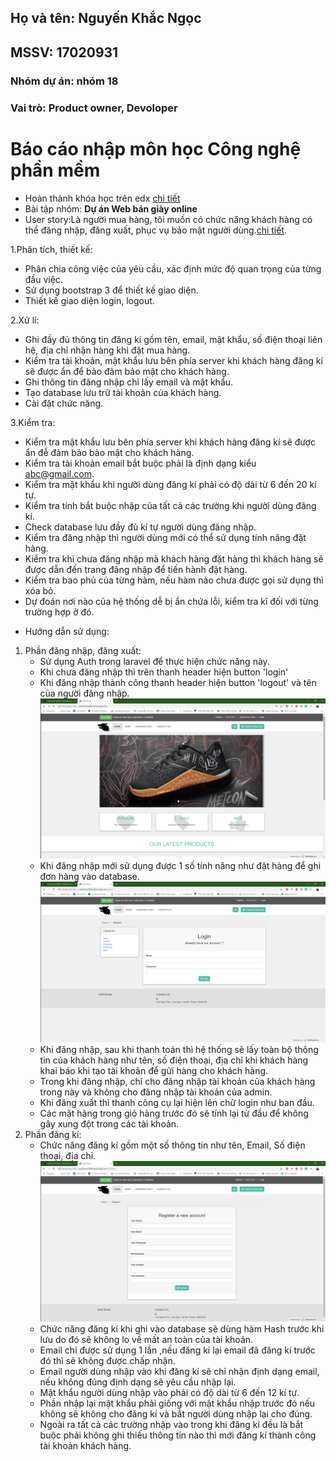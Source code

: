 ## Họ và tên: Nguyến Khắc Ngọc
## MSSV: 17020931
### Nhóm dự án: nhóm 18
### Vai trò: Product owner, Devoloper

# Báo cáo nhập môn học Công nghệ phần mềm

* Hoàn thành khóa học trên edx [chi tiết](https://github.com/KhacNgoc/INT2208-7-2019/blob/master/NguyenKhacNgoc/SoftEng1x%20edX_3.jpg)
* Bài tập nhóm: **Dự án Web bán giày online**
* User story:Là người mua hàng, tôi muốn có chức năng khách hàng có thể đăng nhập, đăng xuất, phục vụ bảo mật người dùng.[chi tiết](https://github.com/KhacNgoc/INT2208-7-2019/issues/3).

1.Phân tích, thiết kế:
  - Phân chia công việc của yêu cầu, xác định mức độ quan trọng của từng đầu việc.
  - Sử dụng bootstrap 3 để thiết kế giao diện.
  - Thiết kế giao diện login, logout.
  
2.Xử lí:
  - Ghi đầy đủ thông tin đăng kí gồm tên, email, mật khẩu, số điện thoại liên hệ, địa chỉ nhận hàng khi đặt mua hàng.
  - Kiểm tra tài khoản, mật khẩu lưu bên phía server khi khách hàng đăng kí sẽ được ẩn để bảo đảm bảo mật cho khách hàng.
  - Ghi thông tin đăng nhập chỉ lấy email và mật khẩu.
  - Tạo database lưu trữ tài khoản của khách hàng.
  - Cài đặt chức năng.
  
3.Kiểm tra:
  - Kiểm tra mật khẩu lưu bên phía server khi khách hàng đăng kí sẽ được ẩn đễ đảm bảo bảo mật cho khách hàng.
  - Kiểm tra tài khoản email bắt buộc phải là định dạng kiểu abc@gmail.com.
  - Kiểm tra mật khẩu khi người dùng đăng kí phải có độ dài từ 6 đến 20 kí tự.
  - Kiểm tra tính bắt buộc nhập của tất cả các trường khi người dùng đăng kí.
  - Check database lưu đầy đủ kí tự người dùng đăng nhập.
  - Kiểm tra đăng nhập thì người dùng mới có thể sử dụng tính năng đặt hàng.
  - Kiểm tra khi chưa đăng nhập mà khách hàng đặt hàng thì khách hàng sẽ được dẫn đến trang đăng nhập để tiến hành đặt hàng.
  - Kiểm tra bao phủ của từng hàm, nếu hàm nào chưa được gọi sử dụng thì xóa bỏ.
  - Dự đoán nơi nào của hệ thống dễ bị ẩn chứa lỗi, kiểm tra kĩ đối với từng trường hợp ở đó.
* Hướng dẫn sử dụng:
1. Phần đăng nhập, đăng xuất:
    - Sử dụng Auth trong laravel để thực hiện chức năng này.
    - Khi chưa đăng nhập thì trên thanh header hiện button 'login'
    - Khi đăng nhập thành công thanh header hiện button 'logout' và tên của người đăng nhập.
      ![Home](home.png)
    - Khi đăng nhập mới sử dụng được 1 số tính năng như đặt hàng để ghi đơn hàng vào database.
    ![login](login.png)
    - Khi đăng nhập, sau khi thanh toán thì hệ thống sẽ lấy toàn bộ thông tin của khách hàng như tên, số điện thoại, địa chỉ khi khách hàng khai báo khi tạo tài khoản để gửi hàng cho khách hàng.
    - Trong khi đăng nhập, chỉ cho đăng nhập tài khoản của khách hàng trong này và không cho đăng nhập tài khoản của admin.
    - Khi đăng xuất thì thanh công cụ lại hiện lên chữ login như ban đầu.
    - Các mặt hàng trong giỏ hàng trước đó sẽ tính lại từ đầu để không gây xung đột trong các tài khoản.
2. Phần đăng kí:
    - Chức năng đăng kí gồm một số thông tin như tên, Email, Số điện thoại, địa chỉ.
    ![register](register.png)
    - Chức năng đăng kí khi ghi vào database sẽ dùng hàm Hash trước khi lưu do đó sẽ không lo về mất an toàn của tài khoản.
    - Email chỉ được sử dụng  1 lần ,nếu đăng kí lại email đã đăng kí trước đó thì sẽ không được chấp nhận.
    - Email người dùng nhập vào khi đăng kí sẽ chỉ nhận định dạng email, nếu không đúng định dạng sẽ yêu cầu nhập lại.
    - Mật khẩu người dùng nhập vào phải có độ dài từ 6 đến 12 kí tự.
    - Phần nhập lại mật khẩu phải giống với mật khẩu nhập trước đó nếu không sẽ không cho đăng kí và bắt người dùng nhập lại cho đúng.
    - Ngoài ra tất cả các trường nhập vào trong khi đăng kí đều là bắt buộc phải không ghi thiếu thông tin nào thì mới đăng kí thành công tài khoản khách hàng.
 
